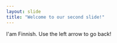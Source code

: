```yaml
---
layout: slide
title: "Welcome to our second slide!"
---
```

I'am Finnish.
Use the left arrow to go back!
